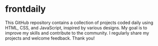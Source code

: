 # frontdaily
This GitHub repository contains a collection of projects coded daily using HTML, CSS, and JavaScript, inspired by various designs. My goal is to improve my skills and contribute to the community. I regularly share my projects and welcome feedback. Thank you!
